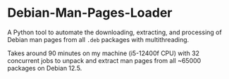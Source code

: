 # Debian-Man-Pages-Loader
A Python tool to automate the downloading, extracting, and processing of Debian man pages from all `.deb` packages with multithreading.

Takes around 90 minutes on my machine (i5-12400f CPU) with 32 concurrent jobs to unpack and extract man pages from all ~65000 packages on Debian 12.5.
